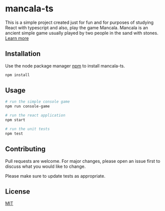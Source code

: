 # mancala-ts

This is a simple project created just for fun and for purposes of studying React with typescript and also, play the game Mancala. Mancala is an ancient simple game usually played by two people in the sand with stones. [Learn more](https://en.wikipedia.org/wiki/Mancala)

## Installation

Use the node package manager [npm](https://www.npmjs.com/) to install mancala-ts.

```bash
npm install
```

## Usage

```bash
# run the simple console game
npm run console-game

# run the react application
npm start

# run the unit tests
npm test
```

## Contributing
Pull requests are welcome. For major changes, please open an issue first to discuss what you would like to change.

Please make sure to update tests as appropriate.

## License
[MIT](https://choosealicense.com/licenses/mit/)
